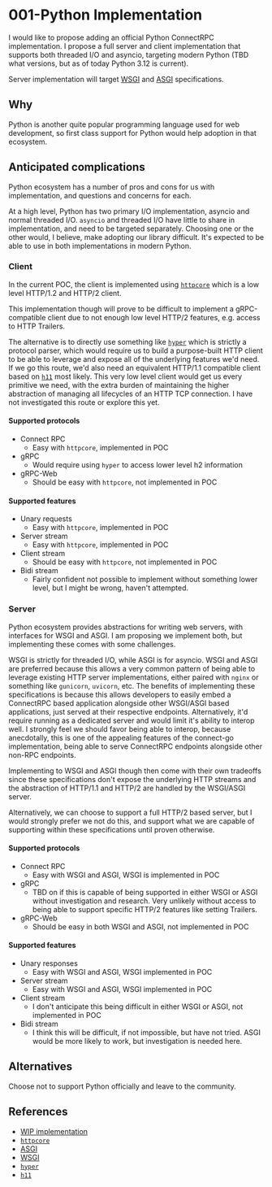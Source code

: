 # 001-Python Implementation

I would like to propose adding an official Python ConnectRPC implementation. I propose a full server and client implementation that supports both threaded I/O and asyncio, targeting modern Python (TBD what versions, but as of today Python 3.12 is current).

Server implementation will target [WSGI](https://peps.python.org/pep-3333/) and [ASGI](https://asgi.readthedocs.io/en/latest/) specifications.

## Why

Python is another quite popular programming language used for web development, so first class support for Python would help adoption in that ecosystem.

## Anticipated complications

Python ecosystem has a number of pros and cons for us with implementation, and questions and concerns for each.

At a high level, Python has two primary I/O implementation, asyncio and normal threaded I/O. `asyncio` and threaded I/O have little to share in implementation, and need to be targeted separately. Choosing one or the other would, I believe, make adopting our library difficult. It's expected to be able to use in both implementations in modern Python.

### Client

In the current POC, the client is implemented using [`httpcore`](https://www.encode.io/httpcore/) which is a low level HTTP/1.2 and HTTP/2 client.

This implementation though will prove to be difficult to implement a gRPC-compatible client due to not enough low level HTTP/2 features, e.g. access to HTTP Trailers.

The alternative is to directly use something like [`hyper`](https://python-hyper.org/projects/hyper-h2/en/stable/index.html) which is strictly a protocol parser, which would require us to build a purpose-built HTTP client to be able to leverage and expose all of the underlying features we'd need. If we go this route, we'd also need an equivalent HTTP/1.1 compatible client based on [`h11`](https://h11.readthedocs.io/en/latest/) most likely. This very low level client would get us every primitive we need, with the extra burden of maintaining the higher abstraction of managing all lifecycles of an HTTP TCP connection. I have not investigated this route or explore this yet.

#### Supported protocols

* Connect RPC
  * Easy with `httpcore`, implemented in POC
* gRPC
  * Would require using `hyper` to access lower level h2 information
* gRPC-Web
  * Should be easy with `httpcore`, not implemented in POC

#### Supported features

* Unary requests
  * Easy with `httpcore`, implemented in POC
* Server stream
  * Easy with `httpcore`, implemented in POC
* Client stream
  * Should be easy with `httpcore`, not implemented in POC
* Bidi stream
  * Fairly confident not possible to implement without something lower level, but I might be wrong, haven't attempted.

### Server

Python ecosystem provides abstractions for writing web servers, with interfaces for WSGI and ASGI. I am proposing we implement both, but implementing these comes with some challenges.

WSGI is strictly for threaded I/O, while ASGI is for asyncio. WSGI and ASGI are preferred because this allows a very common pattern of being able to leverage existing HTTP server implementations, either paired with `nginx` or something like `gunicorn`, `uvicorn`, etc. The benefits of implementing these specifications is because this allows developers to easily embed a ConnectRPC based application alongside other WSGI/ASGI based applications, just served at their respective endpoints. Alternatively, it'd require running as a dedicated server and would limit it's ability to interop well. I strongly feel we should favor being able to interop, because anecdotally, this is one of the appealing features of the connect-go implementation, being able to serve ConnectRPC endpoints alongside other non-RPC endpoints.

Implementing to WSGI and ASGI though then come with their own tradeoffs since these specifications don't expose the underlying HTTP streams and the abstraction of HTTP/1.1 and HTTP/2 are handled by the WSGI/ASGI server.

Alternatively, we can choose to support a full HTTP/2 based server, but I would strongly prefer we not do this, and support what we are capable of supporting within these specifications until proven otherwise.

#### Supported protocols

* Connect RPC
  * Easy with WSGI and ASGI, WSGI is implemented in POC
* gRPC
  * TBD on if this is capable of being supported in either WSGI or ASGI without investigation and research. Very unlikely without access to being able to support specific HTTP/2 features like setting Trailers.
* gRPC-Web
  * Should be easy in both WSGI and ASGI, not implemented in POC


#### Supported features

* Unary responses
  * Easy with WSGI and ASGI, WSGI implemented in POC
* Server stream
  * Easy with WSGI and ASGI, WSGI implemented in POC
* Client stream
  * I don't anticipate this being difficult in either WSGI or ASGI, not implemented in POC
* Bidi stream
  * I think this will be difficult, if not impossible, but have not tried. ASGI would be more likely to work, but investigation is needed here. 

## Alternatives

Choose not to support Python officially and leave to the community.

## References

* [WIP implementation](https://github.com/mattrobenolt/connect-python)
* [`httpcore`](https://www.encode.io/httpcore/)
* [ASGI](https://asgi.readthedocs.io/en/latest/)
* [WSGI](https://peps.python.org/pep-3333/)
* [`hyper`](https://python-hyper.org/projects/hyper-h2/en/stable/index.html)
* [`h11`](https://h11.readthedocs.io/en/latest/)
